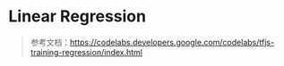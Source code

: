 # Linear Regression

> 参考文档：https://codelabs.developers.google.com/codelabs/tfjs-training-regression/index.html
